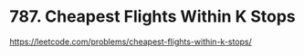 # 787. Cheapest Flights Within K Stops

https://leetcode.com/problems/cheapest-flights-within-k-stops/
